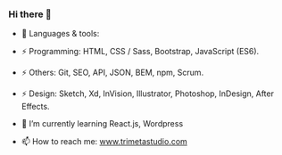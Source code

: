 ### Hi there 👋
<!--
**RibasCode/RibasCode** is a ✨ _special_ ✨ repository because its `README.md` (this file) appears on your GitHub profile.
- 🔭 I’m currently working on ...
- 👯 I’m looking to collaborate on ...
- 🤔 I’m looking for help with ...
- 💬 Ask me about ...
- 😄 Pronouns: ...
- ⚡ Fun fact: ...
-->
- 🔭 Languages & tools:
- ⚡ Programming: HTML, CSS / Sass, Bootstrap, JavaScript (ES6).
- ⚡ Others: Git, SEO, API, JSON, BEM, npm, Scrum.
- ⚡ Design: Sketch, Xd, InVision, Illustrator, Photoshop, InDesign, After Effects.
- 🌱 I’m currently learning React.js, Wordpress

- 📫 How to reach me: www.trimetastudio.com
